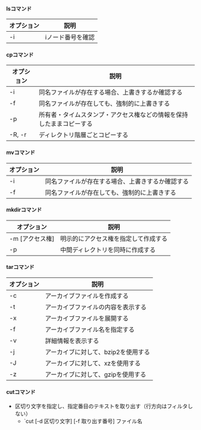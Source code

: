 
#### lsコマンド

|オプション|説明|
|-|-|
|-i|iノード番号を確認|

#### cpコマンド

|オプション|説明|
|-|-|
|-i|同名ファイルが存在する場合、上書きするか確認する|
|-f|同名ファイルが存在しても、強制的に上書きする|
|-p|所有者・タイムスタンプ・アクセス権などの情報を保持したままコピーする|
|-R, -r|ディレクトリ階層ごとコピーする|


#### mvコマンド

|オプション|説明|
|-|-|
|-i|同名ファイルが存在する場合、上書きするか確認する|
|-f|同名ファイルが存在しても、強制的に上書きする|

#### mkdirコマンド

|オプション|説明|
|-|-|
|-m [アクセス権] |明示的にアクセス権を指定して作成する|
|-p|中間ディレクトリを同時に作成する|

#### tarコマンド

|オプション|説明|
|-|-|
|-c|アーカイブファイルを作成する|
|-t|アーカイブファイルの内容を表示する|
|-x|アーカイブファイルを展開する|
|-f|アーカイブファイル名を指定する|
|-v|詳細情報を表示する|
|-j|アーカイブに対して、bzip2を使用する|
|-J|アーカイブに対して、xzを使用する|
|-z|アーカイブに対して、gzipを使用する|


#### cutコマンド

- 区切り文字を指定し、指定番目のテキストを取り出す（行方向はフィルタしない）
  - `cut [-d 区切り文字] [-f 取り出す番号] ファイル名

